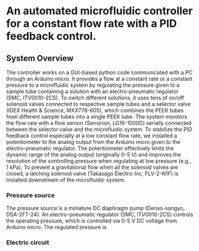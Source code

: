 
# An automated microfluidic controller for a constant flow rate with a PID feedback control.


## System Overview
The controller works on a GUI-based python code communicated with a PC through an Arduino micro.
It provides a flow at a constant rate or a constant pressure to a microfluidic system by regulating the pressure given to a sample tube containing a solution with an electro-pneumatic regulator (SMC, ITV0010-2CS).
To switch different solutions, it uses tens of on/off solenoid valves connected to respective sample tubes and a selector valve (IDEX Health & Science, MXX778-605), which combines the PEEK tubes from different sample tubes into a single PEEK tube.
The system monitors the flow rate with a flow sensor (Sensirion, LG16-1000D) serially connected between the selector valve and the microfluidic system.
To stabilize the PID feedback control especially at a low constant flow rate, we installed a potentiometer to the analog output from the Arduino micro given to the electro-pneumatic regulator. 
The potentiometer effectively limits the dynamic range of the analog output (originally 0-5 V) and improves the resolution of the controlling pressure when regulating at low pressure (e.g., 1 kPa).
To prevent a gravitational flow when all the solenoid valves are closed, a latching solenoid valve (Takasago Electric Inc, FLV-2-N1F) is installed downstream of the microfluidic system.

### Pressure source
The pressure source is a miniature DC diaphragm pump (Denso-sangyo, DSA-2FT-24).
An electro-pneumatic regulator (SMC, ITV0010-2CS) controls the operating pressure, which is controlled via 0-5 V DC voltage from Arduino micro.
The regulated pressure is 


### Electric circuit



